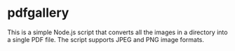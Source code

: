 # pdfgallery

This is a simple Node.js script that converts all the images in a directory into a single PDF file. The script supports JPEG and PNG image formats.
